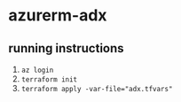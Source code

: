 # azurerm-adx

## running instructions
1. `az login`
2. `terraform init`
3. `terraform apply -var-file="adx.tfvars"`
